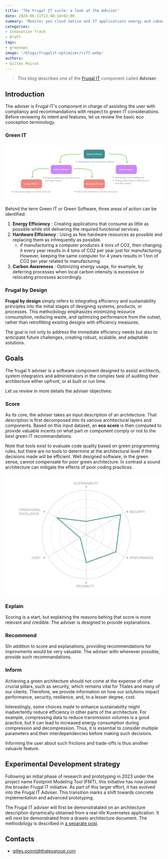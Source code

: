 ```yaml
---
title: 'The Frugal IT suite: a look at the Adviser'
date: 2024-06-11T13:48:14+02:00
summary: 'Monitor you cloud native and IT applications energy and cabon impacts'
categories:
- Innovation Track
- Draft
tags:
- greenops
image: '/blogs/frugalit-optimiser/rift.webp'
authors: 
- Gilles Poirot
---
```


> This blog describes one of the [Frugal IT](/building-blocks/frugal-it) component called **Adviser**.

## Introduction

The adviser is Frugal IT's component in charge of assisting the user with compliancy and recommandations with respect to 
green IT considerations.
Before reviewing its intent and features, let us review the basic eco conception terminology.

### Green IT

![Terminology](adviser-map.png)

Behind the term Green IT or Green Software, three areas of action can be identified:

1. **Energy Efficiency** : Creating applications that consume as little as possible while still delivering the required functional services.
2. **Hardware Efficiency** : Using as few hardware resources as possible and replacing them as infrequently as possible.
    * if manufacturing a computer produces 4 tons of CO2, then changing it every year results in 4 tons of CO2 per year just for manufacturing. However, keeping the same computer for 4 years results in 1 ton of CO2 per year related to manufacturing.
3. **Carbon Awareness** : Optimizing energy usage, for example, by deferring processes when local carbon intensity is excessive or relocating processes accordingly.

### Frugal by Design

**Frugal by design** simply refers to integrating efficiency and sustainability principles into the initial stages of designing systems, products, or processes. This methodology emphasizes minimizing resource consumption, reducing waste, and optimizing performance from the outset, rather than retrofitting existing designs with efficiency measures.

The goal is not only to address the immediate efficiency needs but also to anticipate future challenges, creating robust, scalable, and adaptable solutions. 

## Goals

The frugal It adviser is a software component designed to assist architects, system integrators and administrators in the complex task of auditing their architecture either upfront, or at built or run time. 

Let us review in more details the adviser objectives:

### Score

As its core, the adviser takes an input description of an architecture. That description is first decomposed into
its various architectural layers and components. Based on this input dataset, an **eco score** is then computed
to provide valuable incents on what part or component comply or not to the best green IT recommandations. 

Note that tools exist to evaluate code quality based on green programming rules, but there are no tools to determine at the architectural level if the decisions made will be efficient. Well designed software, in the green sense, cannot compensate for poor green architecture. In contrast a sound architecture can mitigate the effects of poor coding practices.

![Scoring](adviser-radar.png)

### Explain

Scoring is a start, but explaining the reasons behing that score is more relevant and credible.
The adviser is designed to provide explanations.

### Recommend

SIn addition to score and explanations, providing recommendations for improvments would be very valuable. The adviser 
willn whenever possible, provide such recommandations.

### Inform

Achieving a green architecture should not come at the expense of other crucial pillars, such as security, which remains vital for Thales and many of our clients. Therefore, we provide information on how our solutions impact performance, security, resilience, and, to a lesser degree, cost. 

Interestingly, some choices made to enhance sustainability might inadvertently reduce efficiency in other parts of the architecture. For example, compressing data to reduce transmission volumes is a good practice, but it can lead to increased energy consumption during compression and decompression. Thus, it is essential to consider multiple parameters and their interdependencies before making such decisions.

Informing the user about such frictions and trade-offs is thus another valuavle feature. 

## Experimental Development strategy

Following an initial phase of research and prototyping in 2023 under the project name Footprint Modeling Tool (FMT), this initiative has now joined the broader Frugal IT initiative. As part of this larger effort, it has evolved into the Frugal IT Adviser. This transition marks a shift towards concrete implementation and advanced prototyping.

The Frugal IT adviser will first be demonstratated on an architecture description dynamically obtained from a real-life 
Kuvernetes application. It will next be demonstrated from a drawio architecture document. The methodology is described in [a separate post](/blogs/green-k8-experiment).

## Contacts

- gilles.poirot@thalesgroup.com